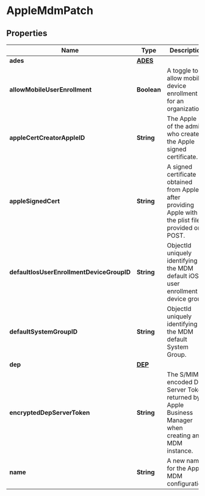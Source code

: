 

# AppleMdmPatch


## Properties

| Name | Type | Description | Notes |
|------------ | ------------- | ------------- | -------------|
|**ades** | [**ADES**](ADES.md) |  |  [optional] |
|**allowMobileUserEnrollment** | **Boolean** | A toggle to allow mobile device enrollment for an organization. |  [optional] |
|**appleCertCreatorAppleID** | **String** | The Apple ID of the admin who created the Apple signed certificate. |  [optional] |
|**appleSignedCert** | **String** | A signed certificate obtained from Apple after providing Apple with the plist file provided on POST. |  [optional] |
|**defaultIosUserEnrollmentDeviceGroupID** | **String** | ObjectId uniquely identifying the MDM default iOS user enrollment device group. |  [optional] |
|**defaultSystemGroupID** | **String** | ObjectId uniquely identifying the MDM default System Group. |  [optional] |
|**dep** | [**DEP**](DEP.md) |  |  [optional] |
|**encryptedDepServerToken** | **String** | The S/MIME encoded DEP Server Token returned by Apple Business Manager when creating an MDM instance. |  [optional] |
|**name** | **String** | A new name for the Apple MDM configuration. |  [optional] |



